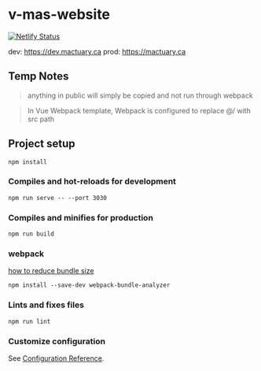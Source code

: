 # v-mas-website

[![Netlify Status](https://api.netlify.com/api/v1/badges/c97052aa-caa3-473e-9448-3b1da6108ccd/deploy-status)](https://app.netlify.com/sites/unruffled-albattani-ddca59/deploys)

dev: https://dev.mactuary.ca
prod: https://mactuary.ca

## Temp Notes
> anything in public will simply be copied and not run through webpack

> In Vue Webpack template, Webpack is configured to replace @/ with src path

## Project setup
```
npm install
```

### Compiles and hot-reloads for development
```
npm run serve -- --port 3030
```

### Compiles and minifies for production
```
npm run build
```

### webpack
[how to reduce bundle size](https://medium.com/js-dojo/how-to-reduce-your-vue-js-bundle-size-with-webpack-3145bf5019b7)
```
npm install --save-dev webpack-bundle-analyzer 
```

### Lints and fixes files
```
npm run lint
```

### Customize configuration
See [Configuration Reference](https://cli.vuejs.org/config/).
